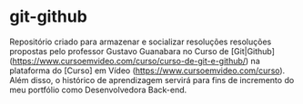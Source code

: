 # git-github
 Repositório criado para armazenar e socializar resoluções resoluções propostas pelo professor Gustavo Guanabara no Curso de [Git|Github] (https://www.cursoemvideo.com/curso/curso-de-git-e-github/) na plataforma do [Curso] em Vídeo (https://www.cursoemvideo.com/curso). Além disso, o histórico de aprendizagem servirá para fins de incremento do meu portfólio como Desenvolvedora Back-end.
  
